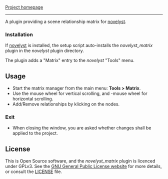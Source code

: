 [Project homepage](https://peter88213.github.io/novelyst_matrix)

--- 

A plugin providing a scene relationship matrix for [novelyst](https://peter88213.github.io/novelyst/).

### Installation

If [novelyst](https://peter88213.github.io/novelyst/) is installed, the setup script auto-installs the *novelyst_matrix* plugin in the *novelyst* plugin directory.

The plugin adds a "Matrix" entry to the *novelyst* "Tools" menu. 


## Usage

- Start the matrix manager from the main menu: **Tools > Matrix**.
- Use the mouse wheel for vertical scrolling, and <Shift>-mouse wheel for horizontal scrolling.    
- Add/Remove relationships by klicking on the nodes.

### Exit 

- When closing the window, you are asked whether changes shall be applied to the project.


## License

This is Open Source software, and the *novelyst_matrix* plugin is licenced under GPLv3. See the
[GNU General Public License website](https://www.gnu.org/licenses/gpl-3.0.en.html) for more
details, or consult the [LICENSE](https://github.com/peter88213/novelyst_matrix/blob/main/LICENSE) file.
